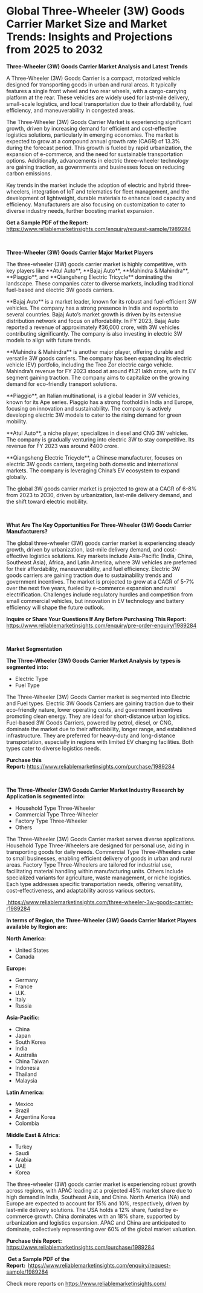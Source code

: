<p><h1>Global Three-Wheeler (3W) Goods Carrier Market Size and Market Trends: Insights and Projections from 2025 to 2032</h1></p><p><strong>Three-Wheeler (3W) Goods Carrier Market Analysis and Latest Trends</strong></p>
<p><p>A Three-Wheeler (3W) Goods Carrier is a compact, motorized vehicle designed for transporting goods in urban and rural areas. It typically features a single front wheel and two rear wheels, with a cargo-carrying platform at the rear. These vehicles are widely used for last-mile delivery, small-scale logistics, and local transportation due to their affordability, fuel efficiency, and maneuverability in congested areas.</p><p>The Three-Wheeler (3W) Goods Carrier Market is experiencing significant growth, driven by increasing demand for efficient and cost-effective logistics solutions, particularly in emerging economies. The market is expected to grow at a compound annual growth rate (CAGR) of 13.3% during the forecast period. This growth is fueled by rapid urbanization, the expansion of e-commerce, and the need for sustainable transportation options. Additionally, advancements in electric three-wheeler technology are gaining traction, as governments and businesses focus on reducing carbon emissions.</p><p>Key trends in the market include the adoption of electric and hybrid three-wheelers, integration of IoT and telematics for fleet management, and the development of lightweight, durable materials to enhance load capacity and efficiency. Manufacturers are also focusing on customization to cater to diverse industry needs, further boosting market expansion.</p></p>
<p><strong>Get a Sample PDF of the Report:&nbsp;</strong> <a href="https://www.reliablemarketinsights.com/enquiry/request-sample/1989284?utm_campaign=2010&utm_medium=2&utm_source=Github&utm_content=ia&utm_term=24012025&utm_id=three-wheeler-3w-goods-carrier">https://www.reliablemarketinsights.com/enquiry/request-sample/1989284</a></p>
<p>&nbsp;</p>
<p><strong>Three-Wheeler (3W) Goods Carrier Major Market Players</strong></p>
<p><p>The three-wheeler (3W) goods carrier market is highly competitive, with key players like **Atul Auto**, **Bajaj Auto**, **Mahindra & Mahindra**, **Piaggio**, and **Qiangsheng Electric Tricycle** dominating the landscape. These companies cater to diverse markets, including traditional fuel-based and electric 3W goods carriers.</p><p>**Bajaj Auto** is a market leader, known for its robust and fuel-efficient 3W vehicles. The company has a strong presence in India and exports to several countries. Bajaj Auto’s market growth is driven by its extensive distribution network and focus on affordability. In FY 2023, Bajaj Auto reported a revenue of approximately ₹36,000 crore, with 3W vehicles contributing significantly. The company is also investing in electric 3W models to align with future trends.</p><p>**Mahindra & Mahindra** is another major player, offering durable and versatile 3W goods carriers. The company has been expanding its electric vehicle (EV) portfolio, including the Treo Zor electric cargo vehicle. Mahindra’s revenue for FY 2023 stood at around ₹1.21 lakh crore, with its EV segment gaining traction. The company aims to capitalize on the growing demand for eco-friendly transport solutions.</p><p>**Piaggio**, an Italian multinational, is a global leader in 3W vehicles, known for its Ape series. Piaggio has a strong foothold in India and Europe, focusing on innovation and sustainability. The company is actively developing electric 3W models to cater to the rising demand for green mobility.</p><p>**Atul Auto**, a niche player, specializes in diesel and CNG 3W vehicles. The company is gradually venturing into electric 3W to stay competitive. Its revenue for FY 2023 was around ₹400 crore.</p><p>**Qiangsheng Electric Tricycle**, a Chinese manufacturer, focuses on electric 3W goods carriers, targeting both domestic and international markets. The company is leveraging China’s EV ecosystem to expand globally.</p><p>The global 3W goods carrier market is projected to grow at a CAGR of 6-8% from 2023 to 2030, driven by urbanization, last-mile delivery demand, and the shift toward electric mobility.</p></p>
<p>&nbsp;</p>
<p><strong>What Are The Key Opportunities For Three-Wheeler (3W) Goods Carrier Manufacturers?</strong></p>
<p><p>The global three-wheeler (3W) goods carrier market is experiencing steady growth, driven by urbanization, last-mile delivery demand, and cost-effective logistics solutions. Key markets include Asia-Pacific (India, China, Southeast Asia), Africa, and Latin America, where 3W vehicles are preferred for their affordability, maneuverability, and fuel efficiency. Electric 3W goods carriers are gaining traction due to sustainability trends and government incentives. The market is projected to grow at a CAGR of 5-7% over the next five years, fueled by e-commerce expansion and rural electrification. Challenges include regulatory hurdles and competition from small commercial vehicles, but innovation in EV technology and battery efficiency will shape the future outlook.</p></p>
<p><strong>Inquire or Share Your Questions If Any Before Purchasing This Report:</strong> <a href="https://www.reliablemarketinsights.com/enquiry/pre-order-enquiry/1989284?utm_campaign=2010&utm_medium=2&utm_source=Github&utm_content=ia&utm_term=24012025&utm_id=three-wheeler-3w-goods-carrier">https://www.reliablemarketinsights.com/enquiry/pre-order-enquiry/1989284</a></p>
<p>&nbsp;</p>
<p><strong>Market Segmentation</strong></p>
<p><strong>The Three-Wheeler (3W) Goods Carrier Market Analysis by types is segmented into:</strong></p>
<p><ul><li>Electric Type</li><li>Fuel Type</li></ul></p>
<p><p>The Three-Wheeler (3W) Goods Carrier market is segmented into Electric and Fuel types. Electric 3W Goods Carriers are gaining traction due to their eco-friendly nature, lower operating costs, and government incentives promoting clean energy. They are ideal for short-distance urban logistics. Fuel-based 3W Goods Carriers, powered by petrol, diesel, or CNG, dominate the market due to their affordability, longer range, and established infrastructure. They are preferred for heavy-duty and long-distance transportation, especially in regions with limited EV charging facilities. Both types cater to diverse logistics needs.</p></p>
<p><strong>Purchase this Report:&nbsp;</strong><a href="https://www.reliablemarketinsights.com/purchase/1989284?utm_campaign=2010&utm_medium=2&utm_source=Github&utm_content=ia&utm_term=24012025&utm_id=three-wheeler-3w-goods-carrier">https://www.reliablemarketinsights.com/purchase/1989284</a></p>
<p>&nbsp;</p>
<p><strong>The Three-Wheeler (3W) Goods Carrier Market Industry Research by Application is segmented into:</strong></p>
<p><ul><li>Household Type Three-Wheeler</li><li>Commercial Type Three-Wheeler</li><li>Factory Type Three-Wheeler</li><li>Others</li></ul></p>
<p><p>The Three-Wheeler (3W) Goods Carrier market serves diverse applications. Household Type Three-Wheelers are designed for personal use, aiding in transporting goods for daily needs. Commercial Type Three-Wheelers cater to small businesses, enabling efficient delivery of goods in urban and rural areas. Factory Type Three-Wheelers are tailored for industrial use, facilitating material handling within manufacturing units. Others include specialized variants for agriculture, waste management, or niche logistics. Each type addresses specific transportation needs, offering versatility, cost-effectiveness, and adaptability across various sectors.</p></p>
<p><a href="https://www.reliablemarketinsights.com/three-wheeler-3w-goods-carrier-r1989284?utm_campaign=2010&utm_medium=2&utm_source=Github&utm_content=ia&utm_term=24012025&utm_id=three-wheeler-3w-goods-carrier">&nbsp;https://www.reliablemarketinsights.com/three-wheeler-3w-goods-carrier-r1989284</a></p>
<p><strong>In terms of Region, the Three-Wheeler (3W) Goods Carrier Market Players available by Region are:</strong></p>
<p>
    <p> <strong> North America: </strong>
        <ul>
            <li>United States</li>
            <li>Canada</li>
        </ul>
        </p> 
    <p> <strong> Europe: </strong>
        <ul>
            <li>Germany</li>
            <li>France</li>
            <li>U.K.</li>
            <li>Italy</li>
            <li>Russia</li>
        </ul>
        </p> 
    <p> <strong> Asia-Pacific: </strong>
        <ul>
            <li>China</li>
            <li>Japan</li>
            <li>South Korea</li>
            <li>India</li>
            <li>Australia</li>
            <li>China Taiwan</li>
            <li>Indonesia</li>
            <li>Thailand</li>
            <li>Malaysia</li>
        </ul>
        </p> 
    <p> <strong> Latin America: </strong>
        <ul>
            <li>Mexico</li>
            <li>Brazil</li>
            <li>Argentina Korea</li>
            <li>Colombia</li>
        </ul>
        </p> 
    <p> <strong> Middle East & Africa: </strong>
        <ul>
            <li>Turkey</li>
            <li>Saudi</li>
            <li>Arabia</li>
            <li>UAE</li>
            <li>Korea</li>
        </ul>
    </p>
    </p>
<p><p>The three-wheeler (3W) goods carrier market is experiencing robust growth across regions, with APAC leading at a projected 45% market share due to high demand in India, Southeast Asia, and China. North America (NA) and Europe are expected to account for 15% and 10%, respectively, driven by last-mile delivery solutions. The USA holds a 12% share, fueled by e-commerce growth. China dominates with an 18% share, supported by urbanization and logistics expansion. APAC and China are anticipated to dominate, collectively representing over 60% of the global market valuation.</p></p>
<p><strong>Purchase this Report: </strong><a href="https://www.reliablemarketinsights.com/purchase/1989284?utm_campaign=2010&utm_medium=2&utm_source=Github&utm_content=ia&utm_term=24012025&utm_id=three-wheeler-3w-goods-carrier">https://www.reliablemarketinsights.com/purchase/1989284</a></p>
<p>&nbsp;<strong>Get a Sample PDF of the Report:&nbsp;&nbsp;</strong><a href="https://www.reliablemarketinsights.com/enquiry/request-sample/1989284?utm_campaign=2010&utm_medium=2&utm_source=Github&utm_content=ia&utm_term=24012025&utm_id=three-wheeler-3w-goods-carrier">https://www.reliablemarketinsights.com/enquiry/request-sample/1989284</a></p>
<p><strong></strong></p>
<p>Check more reports on <a href="https://www.reliablemarketinsights.com/?utm_campaign=2010&utm_medium=2&utm_source=Github&utm_content=ia&utm_term=24012025&utm_id=three-wheeler-3w-goods-carrier">https://www.reliablemarketinsights.com/</a></p>